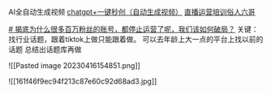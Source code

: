 AI全自动生成视频
[chatgpt+一键秒创（自动生成视频）](https://www.bilibili.com/video/BV1Av4y1L7S7/?-Arouter=story&buvid=Z04E510301E2317E4258B86E9DE3EE9C4D01&is_story_h5=false&mid=VWzcmGUtEsG3cu5l2eCFlg%3D%3D&p=1&plat_id=163&share_from=ugc&share_medium=iphone&share_plat=ios&share_session_id=AD8A7261-ABB9-4DD9-892F-FEBFB20E4333&share_source=WEIXIN&share_tag=s_i&timestamp=1680012747&unique_k=B9Oje0J&up_id=622197076)
[直播运营培训俗人六哥](https://space.bilibili.com/511411589)

[# 揭底为什么很多百万粉丝的账号，都停止运营了呢，我们该如何破局？](https://www.bilibili.com/video/BV1Hm4y1r7zt/?buvid=Z04E510301E2317E4258B86E9DE3EE9C4D01&is_story_h5=false&mid=VWzcmGUtEsG3cu5l2eCFlg%3D%3D&p=1&plat_id=116&share_from=ugc&share_medium=iphone&share_plat=ios&share_session_id=8898ECE0-FBA3-494F-8BAC-454B275F7FA9&share_source=WEIXIN&share_tag=s_i&timestamp=1679959788&unique_k=JVfFRdy&up_id=511411589)
关键：找行业话题，跟着tiktok上做只能跟着做。
可以去年龄上大一点的平台上找以前的话题
总结出话题库再做

![[Pasted image 20230416154851.png]]

![[161f46f9ec94f213c87e60c92d68ad3.jpg]]